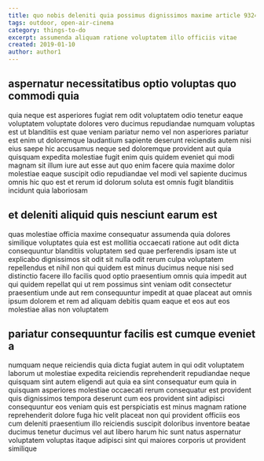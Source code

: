 ```yaml
---
title: quo nobis deleniti quia possimus dignissimos maxime article 9324
tags: outdoor, open-air-cinema
category: things-to-do
excerpt: assumenda aliquam ratione voluptatem illo officiis vitae
created: 2019-01-10
author: author1
---
```


## aspernatur necessitatibus optio voluptas quo commodi quia

quia neque est asperiores fugiat rem odit voluptatem odio tenetur eaque voluptatem voluptate dolores vero ducimus repudiandae numquam voluptas est ut blanditiis est quae veniam pariatur nemo vel non asperiores pariatur est enim ut doloremque laudantium sapiente deserunt reiciendis autem nisi eius saepe hic accusamus neque sed doloremque provident aut quia quisquam expedita molestiae fugit enim quis quidem eveniet qui modi magnam sit illum iure aut esse aut quo enim facere quia maxime dolor molestiae eaque suscipit odio repudiandae vel modi vel sapiente ducimus omnis hic quo est et rerum id dolorum soluta est omnis fugit blanditiis incidunt quia laboriosam

## et deleniti aliquid quis nesciunt earum est

quas molestiae officia maxime consequatur assumenda quia dolores similique voluptates quia est est mollitia occaecati ratione aut odit dicta consequuntur blanditiis voluptatem sed quae perferendis ipsam iste ut explicabo dignissimos sit odit sit nulla odit rerum culpa voluptatem repellendus et nihil non qui quidem est minus ducimus neque nisi sed distinctio facere illo facilis quod optio praesentium omnis quia impedit aut qui quidem repellat qui ut rem possimus sint veniam odit consectetur praesentium unde aut rem consequuntur impedit at quae placeat aut omnis ipsum dolorem et rem ad aliquam debitis quam eaque et eos aut eos molestiae alias non voluptatem

## pariatur consequuntur facilis est cumque eveniet a

numquam neque reiciendis quia dicta fugiat autem in qui odit voluptatem laborum ut molestiae expedita reiciendis reprehenderit repudiandae neque quisquam sint autem eligendi aut quia ea sint consequatur eum quia in quisquam asperiores molestiae occaecati rerum consequatur est provident quis dignissimos tempora deserunt cum eos provident sint adipisci consequuntur eos veniam quis est perspiciatis est minus magnam ratione reprehenderit dolore fuga hic velit placeat non qui provident officiis eos cum deleniti praesentium illo reiciendis suscipit doloribus inventore beatae ducimus tenetur ducimus vel aut libero harum hic sunt natus aspernatur voluptatem voluptas itaque adipisci sint qui maiores corporis ut provident similique
